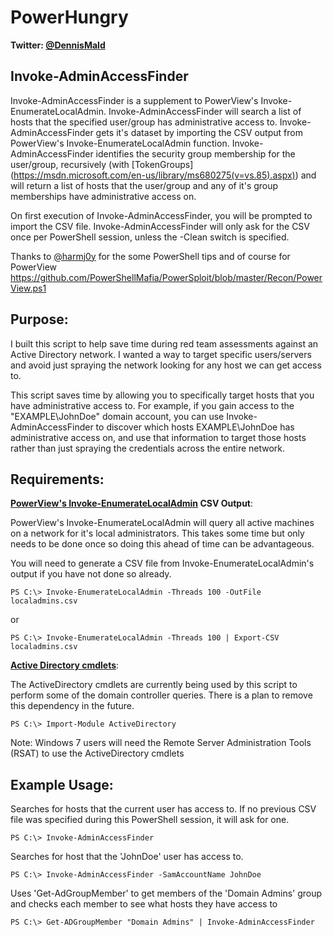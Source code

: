 # PowerHungry
**Twitter: [@DennisMald](https://twitter.com/DennisMald)**

Invoke-AdminAccessFinder
----------------
Invoke-AdminAccessFinder is a supplement to PowerView's Invoke-EnumerateLocalAdmin. Invoke-AdminAccessFinder will search a list of hosts that the specified user/group has administrative access to. Invoke-AdminAccessFinder gets it's dataset by importing the CSV output from  PowerView's Invoke-EnumerateLocalAdmin function. Invoke-AdminAccessFinder identifies the security group membership for the user/group, recursively (with [TokenGroups] (https://msdn.microsoft.com/en-us/library/ms680275(v=vs.85).aspx)) and will return a list of hosts that the user/group and any of it's group memberships have administrative access on.

On first execution of Invoke-AdminAccessFinder, you will be prompted to import the CSV file. Invoke-AdminAccessFinder will only ask for the CSV once per PowerShell session, unless the -Clean switch is specified.

Thanks to [@harmj0y](https://twitter.com/harmj0y) for the some PowerShell tips and of course for PowerView <https://github.com/PowerShellMafia/PowerSploit/blob/master/Recon/PowerView.ps1>

Purpose:
----------------
I built this script to help save time during red team assessments against an Active Directory network. I wanted a way to target specific users/servers and avoid just spraying the network looking for any host we can get access to.

This script saves time by allowing you to specifically target hosts that you have administrative access to. For example, if you gain access to the "EXAMPLE\JohnDoe" domain account, you can use Invoke-AdminAccessFinder to discover which hosts EXAMPLE\JohnDoe has administrative access on, and use that information to target those hosts rather than just spraying the credentials across the entire network.

Requirements:
----------------
**[PowerView's Invoke-EnumerateLocalAdmin](https://github.com/PowerShellMafia/PowerSploit/tree/master/Recon) CSV Output**:

PowerView's Invoke-EnumerateLocalAdmin will query all active machines on a network for it's local administrators. This takes some time but only needs to be done once so doing this ahead of time can be advantageous.

You will need to generate a CSV file from Invoke-EnumerateLocalAdmin's output if you have not done so already.

    PS C:\> Invoke-EnumerateLocalAdmin -Threads 100 -OutFile localadmins.csv
    
or

    PS C:\> Invoke-EnumerateLocalAdmin -Threads 100 | Export-CSV localadmins.csv

**[Active Directory cmdlets](https://technet.microsoft.com/en-us/library/ee617195.aspx)**:

The ActiveDirectory cmdlets are currently being used by this script to perform some of the domain controller queries. There is a plan to remove this dependency in the future.

    PS C:\> Import-Module ActiveDirectory

Note: Windows 7 users will need the Remote Server Administration Tools (RSAT) to use the ActiveDirectory cmdlets

Example Usage:
----------------
Searches for hosts that the current user has access to. If no previous CSV file was specified during this PowerShell session, it will ask for one.

    PS C:\> Invoke-AdminAccessFinder 
    
Searches for host that the 'JohnDoe' user has access to. 

    PS C:\> Invoke-AdminAccessFinder -SamAccountName JohnDoe
	
Uses 'Get-AdGroupMember' to get members of the 'Domain Admins' group and checks each member to see what hosts they have access to

    PS C:\> Get-ADGroupMember "Domain Admins" | Invoke-AdminAccessFinder
